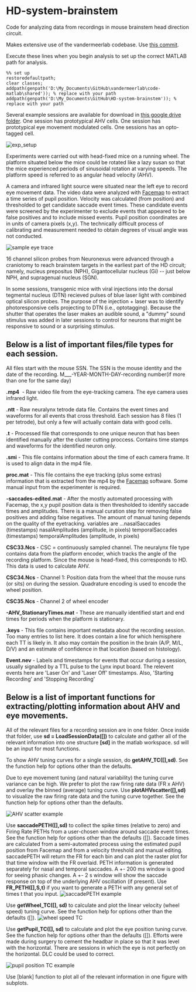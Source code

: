 # HD-system-brainstem
Code for analyzing data from recordings in mouse brainstem head direction circuit. 

Makes extensive use of the vandermeerlab codebase. Use [this commit](https://github.com/vandermeerlab/vandermeerlab/tree/e4ff8327ee8b7b65a856499f25bad2c7d57524dc).

Execute these lines when you begin analysis to set up the correct MATLAB path for analysis. 

```
%% set up
restoredefaultpath;
clear classes;
addpath(genpath('D:\My_Documents\GitHub\vandermeerlab\code-matlab\shared')); % replace with your path
addpath(genpath('D:\My_Documents\GitHub\HD-system-brainstem')); % replace with your path
```

Several example sessions are available for download in [this google drive folder](https://drive.google.com/drive/folders/11RaD-QtlHRowaEffT6OR2wNw98RGl02i?usp=sharing). One session has prototypical AHV cells. One session has prototypical eye movement modulated cells. One sessions has an opto-tagged cell. 

![exp_setup](https://github.com/vandermeerlab/HD-system-brainstem/assets/1922878/9f287ab6-96c7-4a5f-9599-ed52003354cf)

Experiments were carried out with head-fixed mice on a running wheel. The platform situated below the mice could be rotated like a lazy susan so that the mice experienced periods of sinusoidal rotation at varying speeds. The platform speed is referred to as angular head velocity (AHV). 

A camera and infrared light source were situated near the left eye to record eye movement data. The video data were analyzed with [Facemap](https://github.com/MouseLand/facemap) to extract a time series of pupil position. Velocity was calculated (from position) and thresholded to get candidate saccade event times. These candidate events were screened by the experimenter to exclude events that appeared to be false positives and to include missed events. Pupil position coordinates are in units of camera pixels (x,y). The technically difficult process of calibrating and measurement needed to obtain degrees of visual angle was not conducted. 

![sample eye trace](https://user-images.githubusercontent.com/16581827/235464246-c8276ff3-332f-431e-b532-2ef623d9a3a3.JPG)


16 channel silicon probes from Neuronexus were advanced through a craniotomy to reach brainstem targets in the earliest part of the HD circuit; namely, nucleus prepositus (NPH), Gigantocellular nucleus (Gi) -- just below NPH, and supragenual nucleus (SGN). 

In some sessions, transgenic mice with viral injections into the dorsal tegmental nucleus (DTN) recieved pulses of blue laser light with combined optical silicon probes. The purpose of the injection + laser was to identify photoresponsive cells projecting to DTN (i.e., optotagging). Because the shutter that operates the laser makes an audible sound, a "dummy" sound stimulus was added in later sessions to control for neurons that might be responsive to sound or a surprising stimulus. 

Below is a list of important files/file types for each session. 
-----------------------------------------------------------------------------------------------------------------------------------------------------------
All files start with the mouse SSN. The SSN is the mouse identity and the date of the recording. M___-YEAR-MONTH-DAY-recording number(if more than one for the same day)		
	
**.mp4** &nbsp;-  Raw video file from the eye-tracking camera. The eye camera uses infrared light.

**.ntt**		-  Raw neuralynx tetrode data file. Contains the event times and waveforms for all events that cross threshold. Each session has 8 files (1 per tetrode), but only a few will actually contain data with good cells.

**.t** 		-  Processed file that corresponds to one unique neuron that has been identified manually after the cluster cutting proccess. Contains time stamps and waveforms for the identified neuron only. 

**.smi** 		-  This file contains information about the time of each camera frame. It is used to align data in the mp4 file.

**proc.mat**		-  This file contains the eye tracking (plus some extras) information that is extracted from the mp4 by the [Facemap](https://github.com/MouseLand/facemap) software. Some manual input from the experimenter is required. 

**-saccades-edited.mat**		-  After the mostly automated processing with Facemap, the x,y pupil position data is then thresholded to identify saccade times and amplitudes. There is a manual curation step for removing false positives and adding false negatives. The amount of manual tuning depends on the quality of the eyetracking. 
		variables are ...nasalSaccades (timestamps)		nasalAmplitudes (amplitude, in pixels)			temporalSaccades (timestamps)		                      temporalAmplitudes (amplitude, in pixels)		
		
**CSC33.Ncs**		-  CSC = continuously sampled channel. The neuralynx file type contains data from the platform encoder, which tracks the angle of the recording platform. Since the mouse is head-fixed, this corresponds to HD. This data is used to calculate AHV. 

**CSC34.Ncs**		-  Channel 1: Position data from the wheel that the mouse runs (or sits) on during the session. Quadrature encoding is used to encode the wheel position. 	

**CSC35.Ncs**		-  Channel 2 of wheel encoder

**-AHV_StationaryTimes.mat**		-  These are manually identified start and end times for periods when the platform is stationary.

**.keys**	-  This file contains important metadata about the recording session. Too many entries to list here. It does contain a line for which hemisphere each TT is likely in. It also may contain the position in the brain (A/P, M/L, D/V) and an estimate of confidence in that location (based on histology).

**Event.nev**		-  Labels and timestamps for events that occur during a session, usually signalled by a TTL pulse to the Lynx input board. The relevent events here are 'Laser On' and 'Laser Off' timestamps. Also, 'Starting Recording' and 'Stopping Recording'

Below is a list of important functions for extracting/plotting information about AHV and eye movements. 
-----------------------------------------------------------------------------------------------------------------------------------------------------------

All of the relevant files for a recording session are in one folder. Once inside that folder, use **sd = LoadSessionData([])** to calculate and gather all of the relevant information into one structure **[sd]** in the matlab workspace. sd will be an input for most functions. 

To show AHV tuning curves for a single session, do **getAHV_TC([],sd)**. See the function help for options other than the defaults. 

Due to eye movement tuning (and natural variability) the tuning curve variance can be high. We prefer to plot the raw firing rate data (FR x AHV) and overlay the binned (average) tuning curve. Use **plotAHVscatter([],sd)** to visualize the raw firing rate data and the tuning curve together. See the function help for options other than the defaults.

![AHV scatter example](https://user-images.githubusercontent.com/16581827/235242261-32805e02-7141-437a-86eb-c0daeedbe0b4.jpg)

Use **saccadePETH([],sd)** to collect the spike times (relative to zero) and Firing Rate PETHs from a user-chosen window around saccade event times. See the function help for options other than the defaults ([]). Saccade times are calculated from a semi-automated process using the estimated pupil position from Facemap and from a velocity threshold and manual editing. saccadePETH will return the FR for each bin and can plot the raster plot for that time window with the FR overlaid. PETH information is generated separately for nasal and temporal saccades. A +- 200 ms window is good for seeing phasic changes. A +- 2 s window will show the saccade response on top of the underlying AHV oscillation (if present). Use **FR_PETH([],S,t)** if you want to generate a PETH with any general set of times t that you input. 
![saccadePETH example](https://user-images.githubusercontent.com/16581827/235328676-9724619a-ddb0-46bb-a84c-da6385d9097f.jpg)




Use **getWheel_TC([], sd)** to calculate and plot the linear velocity (wheel speed) tuning curve. See the function help for options other than the defaults ([]).
![wheel speed TC](https://user-images.githubusercontent.com/16581827/235240827-e979ac97-9f75-4538-8ef7-955baac154fb.JPG)



Use **getPupil_TC([], sd)** to calculate and plot the eye position tuning curve. See the function help for options other than the defaults ([]).
Efforts were made during surgery to cement the headbar in place so that it was level with the horizontal. There are sessions in which the eye is not perfectly on the horizontal. DLC could be used to correct.

![pupil position TC example](https://user-images.githubusercontent.com/16581827/235252994-2643811d-d877-4a60-8244-62af6bd075c4.JPG)



Use [blank] function to plot all of the relevant information in one figure with subplots. 




